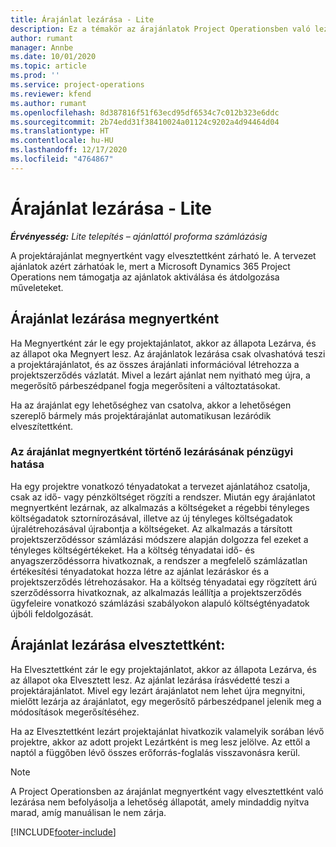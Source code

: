 ```yaml
---
title: Árajánlat lezárása - Lite
description: Ez a témakör az árajánlatok Project Operationsben való lezárásáról nyújt tájékoztatást.
author: rumant
manager: Annbe
ms.date: 10/01/2020
ms.topic: article
ms.prod: ''
ms.service: project-operations
ms.reviewer: kfend
ms.author: rumant
ms.openlocfilehash: 8d387816f51f63ecd95df6534c7c012b323e6ddc
ms.sourcegitcommit: 2b74edd31f38410024a01124c9202a4d94464d04
ms.translationtype: HT
ms.contentlocale: hu-HU
ms.lasthandoff: 12/17/2020
ms.locfileid: "4764867"
---
```

# <a name="close-a-quote---lite"></a>Árajánlat lezárása - Lite

_**Érvényesség:** Lite telepítés – ajánlattól proforma számlázásig_

A projektárajánlat megnyertként vagy elvesztettként zárható le. A tervezet ajánlatok azért zárhatóak le, mert a Microsoft Dynamics 365 Project Operations nem támogatja az ajánlatok aktiválása és átdolgozása műveleteket.

## <a name="close-a-quote-as-won"></a>Árajánlat lezárása megnyertként

Ha Megnyertként zár le egy projektajánlatot, akkor az állapota Lezárva, és az állapot oka Megnyert lesz. Az árajánlatok lezárása csak olvashatóvá teszi a projektárajánlatot, és az összes árajánlati információval létrehozza a projektszerződés vázlatát. Mivel a lezárt ajánlat nem nyitható meg újra, a megerősítő párbeszédpanel fogja megerősíteni a változtatásokat.

Ha az árajánlat egy lehetőséghez van csatolva, akkor a lehetőségen szereplő bármely más projektárajánlat automatikusan lezáródik elveszítettként.

### <a name="financial-impact-of-closing-a-quote-as-won"></a>Az árajánlat megnyertként történő lezárásának pénzügyi hatása

Ha egy projektre vonatkozó tényadatokat a tervezet ajánlatához csatolja, csak az idő- vagy pénzköltséget rögzíti a rendszer. Miután egy árajánlatot megnyertként lezárnak, az alkalmazás a költségeket a régebbi tényleges költségadatok sztornírozásával, illetve az új tényleges költségadatok újralétrehozásával újrabontja a költségeket. Az alkalmazás a társított projektszerződéssor számlázási módszere alapján dolgozza fel ezeket a tényleges költségértékeket. Ha a költség tényadatai idő- és anyagszerződéssorra hivatkoznak, a rendszer a megfelelő számlázatlan értékesítési tényadatokat hozza létre az ajánlat lezáráskor és a projektszerződés létrehozásakor. Ha a költség tényadatai egy rögzített árú szerződéssorra hivatkoznak, az alkalmazás leállítja a projektszerződés ügyfeleire vonatkozó számlázási szabályokon alapuló költségtényadatok újbóli feldolgozását.

## <a name="closing-a-quote-as-lost"></a>Árajánlat lezárása elvesztettként:

Ha Elvesztettként zár le egy projektajánlatot, akkor az állapota Lezárva, és az állapot oka Elvesztett lesz. Az ajánlat lezárása írásvédetté teszi a projektárajánlatot. Mivel egy lezárt árajánlatot nem lehet újra megnyitni, mielőtt lezárja az árajánlatot, egy megerősítő párbeszédpanel jelenik meg a módosítások megerősítéséhez.

Ha az Elvesztettként lezárt projektajánlat hivatkozik valamelyik sorában lévő projektre, akkor az adott projekt Lezártként is meg lesz jelölve. Az ettől a naptól a függőben lévő összes erőforrás-foglalás visszavonásra kerül.

> [!NOTE]
> A Project Operationsben az árajánlat megnyertként vagy elvesztettként való lezárása nem befolyásolja a lehetőség állapotát, amely mindaddig nyitva marad, amíg manuálisan le nem zárja.


[!INCLUDE[footer-include](../../includes/footer-banner.md)]